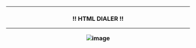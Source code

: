 <hr>
<h3> <center> !! HTML DIALER !!
<hr>

![image](https://github.com/user-attachments/assets/1cc17c29-83c7-42ac-80a9-6c72d77df83f)


